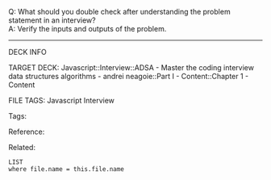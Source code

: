 Q: What should you double check after understanding the problem statement in an interview?  
A: Verify the inputs and outputs of the problem.
<!--ID: 1690027055657-->

---

DECK INFO

TARGET DECK: Javascript::Interview::ADSA - Master the coding interview data structures algorithms - andrei neagoie::Part I - Content::Chapter 1 - Content

FILE TAGS: Javascript Interview

Tags:

Reference:

Related:

```dataview
LIST
where file.name = this.file.name
```
